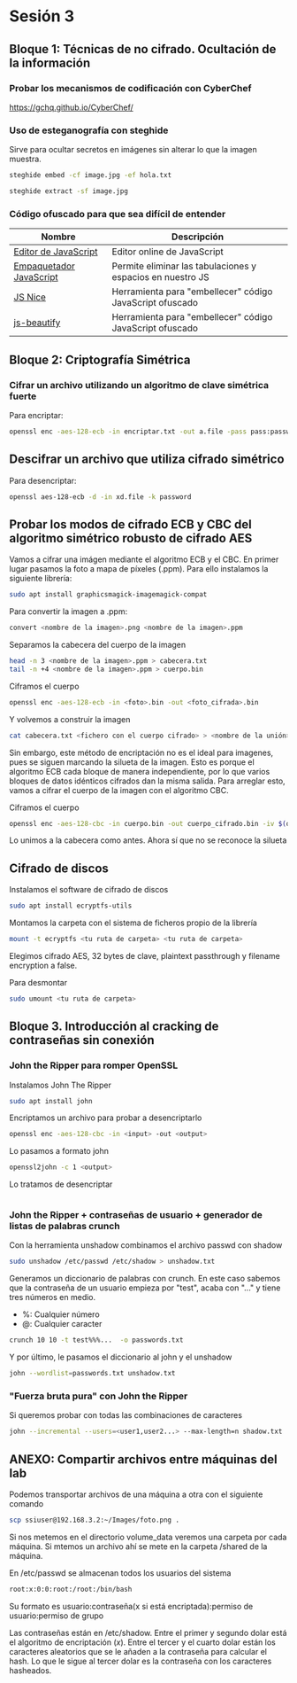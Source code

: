 # Sesión 3

## Bloque 1: Técnicas de no cifrado. Ocultación de la información 

### Probar los mecanismos de codificación con CyberChef

https://gchq.github.io/CyberChef/

### Uso de esteganografía con steghide
Sirve para ocultar secretos en imágenes sin alterar lo que la imagen muestra.

```sh
steghide embed -cf image.jpg -ef hola.txt

steghide extract -sf image.jpg
```

### Código ofuscado para que sea difícil de entender
| Nombre                   | Descripción                                                                 |
|--------------------------|-----------------------------------------------------------------------------|
| [Editor de JavaScript](https://js.do)       | Editor online de JavaScript                                                   |
| [Empaquetador JavaScript](http://dean.edwards.name/packer/) | Permite eliminar las tabulaciones y espacios en nuestro JS                   |
| [JS Nice](http://jsnice.org/)                | Herramienta para "embellecer" código JavaScript ofuscado                     |
| [js-beautify](https://beautifier.io/)        | Herramienta para "embellecer" código JavaScript ofuscado                     |

## Bloque 2: Criptografía Simétrica

### Cifrar un archivo utilizando un algoritmo de clave simétrica fuerte

Para encriptar:
```sh
openssl enc -aes-128-ecb -in encriptar.txt -out a.file -pass pass:password
```

## Descifrar un archivo que utiliza cifrado simétrico

Para desencriptar:
```sh
openssl aes-128-ecb -d -in xd.file -k password
```

## Probar los modos de cifrado ECB y CBC del algoritmo simétrico robusto de cifrado AES
Vamos a cifrar una imágen mediante el algoritmo ECB y el CBC. En primer lugar pasamos la foto a mapa de píxeles (.ppm). Para ello instalamos la siguiente librería:
```sh
sudo apt install graphicsmagick-imagemagick-compat
```
Para convertir la imagen a .ppm:
```sh
convert <nombre de la imagen>.png <nombre de la imagen>.ppm
```

Separamos la cabecera del cuerpo de la imagen
```sh
head -n 3 <nombre de la imagen>.ppm > cabecera.txt
tail -n +4 <nombre de la imagen>.ppm > cuerpo.bin
```

Ciframos el cuerpo
```sh
openssl enc -aes-128-ecb -in <foto>.bin -out <foto_cifrada>.bin
```

Y volvemos a construir la imagen
```sh
cat cabecera.txt <fichero con el cuerpo cifrado> > <nombre de la unión>.ppm
```

Sin embargo, este método de encriptación no es el ideal para imagenes, pues se siguen marcando la silueta de la imagen. Esto es porque el algoritmo ECB cada bloque de manera independiente, por lo que varios bloques de datos idénticos cifrados dan la misma salida. Para arreglar esto, vamos a cifrar el cuerpo de la imagen con el algoritmo CBC.

Ciframos el cuerpo
```sh
openssl enc -aes-128-cbc -in cuerpo.bin -out cuerpo_cifrado.bin -iv $(openssl rand -hex 16)
```

Lo unimos a la cabecera como antes. Ahora sí que no se reconoce la silueta 

## Cifrado de discos
Instalamos el software de cifrado de discos
```sh
sudo apt install ecryptfs-utils
```
Montamos la carpeta con el sistema de ficheros propio de la librería 
```sh
mount -t ecryptfs <tu ruta de carpeta> <tu ruta de carpeta>
```
Elegimos cifrado AES, 32 bytes de clave, plaintext passthrough y filename encryption a false.

Para desmontar
```sh
sudo umount <tu ruta de carpeta>
```

## Bloque 3. Introducción al cracking de contraseñas sin conexión

### John the Ripper para romper OpenSSL

Instalamos John The Ripper
```sh
sudo apt install john
```
Encriptamos un archivo para probar a desencriptarlo
```sh
openssl enc -aes-128-cbc -in <input> -out <output>
```

Lo pasamos a formato john
```sh
openssl2john -c 1 <output>
```

Lo tratamos de desencriptar
```sh

```

### John the Ripper + contraseñas de usuario + generador de listas de palabras crunch

Con la herramienta unshadow combinamos el archivo passwd con shadow
```sh
sudo unshadow /etc/passwd /etc/shadow > unshadow.txt
```

Generamos un diccionario de palabras con crunch. En este caso sabemos que la contraseña de un usuario empieza por "test", acaba con "..." y tiene tres números en medio. 
- %: Cualquier número
- @: Cualquier caracter
```sh
crunch 10 10 -t test%%%...  -o passwords.txt
```

Y por último, le pasamos el diccionario al john y el unshadow
```sh
john --wordlist=passwords.txt unshadow.txt
```

### "Fuerza bruta pura" con John the Ripper

Si queremos probar con todas las combinaciones de caracteres
```sh
john --incremental --users=<user1,user2...> --max-length=n shadow.txt
```

## ANEXO: Compartir archivos entre máquinas del lab
Podemos transportar archivos de una máquina a otra con el siguiente comando
```sh
scp ssiuser@192.168.3.2:~/Images/foto.png .
```

Si nos metemos en el directorio volume_data veremos una carpeta por cada máquina. Si mtemos un archivo ahí se mete en la carpeta /shared de la máquina.

En /etc/passwd se almacenan todos los usuarios del sistema
```sh
root:x:0:0:root:/root:/bin/bash
```
Su formato es usuario:contraseña(x si está encriptada):permiso de usuario:permiso de grupo

Las contraseñas están en /etc/shadow. Entre el primer y segundo dolar está el algoritmo de encriptación ($x$). Entre el tercer y el cuarto dolar están los caracteres aleatorios que se le añaden a la contraseña para calcular el hash. Lo que le sigue al tercer dolar es la contraseña con los caracteres hasheados.